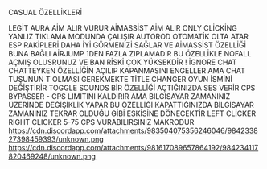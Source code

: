 CASUAL ÖZELLİKLERİ

LEGİT AURA AİM ALIR VURUR
AİMASSİST AİM ALIR ONLY CLİCKİNG YANLIZ TIKLAMA MODUNDA ÇALIŞIR
AUTOROD OTOMATİK OLTA ATAR
ESP RAKİPLERİ DAHA İYİ GÖRMENİZİ SAĞLAR VE AİMASSİST ÖZELLİĞİ BUNA BAĞLI
AİRJUMP 1DEN FAZLA ZIPLAMADIR  BU ÖZELLİKLE NOFALL AÇMIŞ OLUSRUNUZ VE BAN RİSKİ ÇOK YÜKSEKDİR !
İGNORE CHAT CHATTEYKEN ÖZELLİĞİN AÇILIP KAPANMASINI ENGELLER AMA CHAT TUŞUNUN T OLMASI GEREKMEKTE
TİTLE CHANGER OYUN İSMİNİ DEĞİŞTİRİR
TOGGLE SOUNDS BİR ÖZELLİĞİ AÇTIĞINIZDA SES VERİR
CPS BYPASSER - CPS LIMITINI KALDIRIR AMA BILGISAYAR ZAMANINIZ ÜZERİNDE DEĞİŞİKLİK YAPAR BU ÖZELLİĞİ KAPATTIĞINIZDA BİLGİSAYAR ZAMANINIZ TEKRAR OLDUĞU GİBİ ESKİSİNE DÖNECEKTİR
LEFT CLİCKER RIGHT CLICKER 5-75 CPS VURABILIRSINIZ MAKRODUR
https://cdn.discordapp.com/attachments/983504075356246046/984233827398459393/unknown.png
https://cdn.discordapp.com/attachments/981617089657864192/984234117820469248/unknown.png
